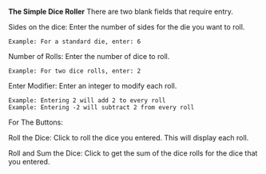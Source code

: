 **The Simple Dice Roller**
There are two blank fields that require entry.

Sides on the dice: Enter the number of sides for the die you want to roll.

	Example: For a standard die, enter: 6

Number of Rolls: Enter the number of dice to roll.
	
	Example: For two dice rolls, enter: 2

Enter Modifier: Enter an integer to modify each roll.
	
	Example: Entering 2 will add 2 to every roll
	Example: Entering -2 will subtract 2 from every roll

For The Buttons:

Roll the Dice: Click to roll the dice you entered. This will display each roll.

Roll and Sum the Dice: Click to get the sum of the dice rolls for the dice that you entered.
